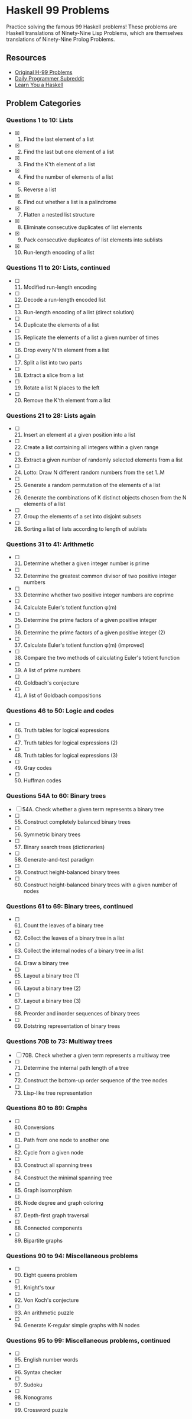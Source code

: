 # Haskell 99 Problems

Practice solving the famous 99 Haskell problems! These problems are Haskell translations of Ninety-Nine Lisp Problems, which are themselves translations of Ninety-Nine Prolog Problems.

## Resources

- [Original H-99 Problems](https://wiki.haskell.org/H-99:_Ninety-Nine_Haskell_Problems)
- [Daily Programmer Subreddit](https://www.reddit.com/r/dailyprogrammer/)
- [Learn You a Haskell](http://learnyouahaskell.com/chapters)

## Problem Categories

### Questions 1 to 10: Lists

- [x] 1. Find the last element of a list
- [x] 2. Find the last but one element of a list
- [x] 3. Find the K'th element of a list
- [x] 4. Find the number of elements of a list
- [x] 5. Reverse a list
- [x] 6. Find out whether a list is a palindrome
- [x] 7. Flatten a nested list structure
- [x] 8. Eliminate consecutive duplicates of list elements
- [x] 9. Pack consecutive duplicates of list elements into sublists
- [x] 10. Run-length encoding of a list

### Questions 11 to 20: Lists, continued

- [ ] 11. Modified run-length encoding
- [ ] 12. Decode a run-length encoded list
- [ ] 13. Run-length encoding of a list (direct solution)
- [ ] 14. Duplicate the elements of a list
- [ ] 15. Replicate the elements of a list a given number of times
- [ ] 16. Drop every N'th element from a list
- [ ] 17. Split a list into two parts
- [ ] 18. Extract a slice from a list
- [ ] 19. Rotate a list N places to the left
- [ ] 20. Remove the K'th element from a list

### Questions 21 to 28: Lists again

- [ ] 21. Insert an element at a given position into a list
- [ ] 22. Create a list containing all integers within a given range
- [ ] 23. Extract a given number of randomly selected elements from a list
- [ ] 24. Lotto: Draw N different random numbers from the set 1..M
- [ ] 25. Generate a random permutation of the elements of a list
- [ ] 26. Generate the combinations of K distinct objects chosen from the N elements of a list
- [ ] 27. Group the elements of a set into disjoint subsets
- [ ] 28. Sorting a list of lists according to length of sublists

### Questions 31 to 41: Arithmetic

- [ ] 31. Determine whether a given integer number is prime
- [ ] 32. Determine the greatest common divisor of two positive integer numbers
- [ ] 33. Determine whether two positive integer numbers are coprime
- [ ] 34. Calculate Euler's totient function φ(m)
- [ ] 35. Determine the prime factors of a given positive integer
- [ ] 36. Determine the prime factors of a given positive integer (2)
- [ ] 37. Calculate Euler's totient function φ(m) (improved)
- [ ] 38. Compare the two methods of calculating Euler's totient function
- [ ] 39. A list of prime numbers
- [ ] 40. Goldbach's conjecture
- [ ] 41. A list of Goldbach compositions

### Questions 46 to 50: Logic and codes

- [ ] 46. Truth tables for logical expressions
- [ ] 47. Truth tables for logical expressions (2)
- [ ] 48. Truth tables for logical expressions (3)
- [ ] 49. Gray codes
- [ ] 50. Huffman codes

### Questions 54A to 60: Binary trees

- [ ] 54A. Check whether a given term represents a binary tree
- [ ] 55. Construct completely balanced binary trees
- [ ] 56. Symmetric binary trees
- [ ] 57. Binary search trees (dictionaries)
- [ ] 58. Generate-and-test paradigm
- [ ] 59. Construct height-balanced binary trees
- [ ] 60. Construct height-balanced binary trees with a given number of nodes

### Questions 61 to 69: Binary trees, continued

- [ ] 61. Count the leaves of a binary tree
- [ ] 62. Collect the leaves of a binary tree in a list
- [ ] 63. Collect the internal nodes of a binary tree in a list
- [ ] 64. Draw a binary tree
- [ ] 65. Layout a binary tree (1)
- [ ] 66. Layout a binary tree (2)
- [ ] 67. Layout a binary tree (3)
- [ ] 68. Preorder and inorder sequences of binary trees
- [ ] 69. Dotstring representation of binary trees

### Questions 70B to 73: Multiway trees

- [ ] 70B. Check whether a given term represents a multiway tree
- [ ] 71. Determine the internal path length of a tree
- [ ] 72. Construct the bottom-up order sequence of the tree nodes
- [ ] 73. Lisp-like tree representation

### Questions 80 to 89: Graphs

- [ ] 80. Conversions
- [ ] 81. Path from one node to another one
- [ ] 82. Cycle from a given node
- [ ] 83. Construct all spanning trees
- [ ] 84. Construct the minimal spanning tree
- [ ] 85. Graph isomorphism
- [ ] 86. Node degree and graph coloring
- [ ] 87. Depth-first graph traversal
- [ ] 88. Connected components
- [ ] 89. Bipartite graphs

### Questions 90 to 94: Miscellaneous problems

- [ ] 90. Eight queens problem
- [ ] 91. Knight's tour
- [ ] 92. Von Koch's conjecture
- [ ] 93. An arithmetic puzzle
- [ ] 94. Generate K-regular simple graphs with N nodes

### Questions 95 to 99: Miscellaneous problems, continued

- [ ] 95. English number words
- [ ] 96. Syntax checker
- [ ] 97. Sudoku
- [ ] 98. Nonograms
- [ ] 99. Crossword puzzle
